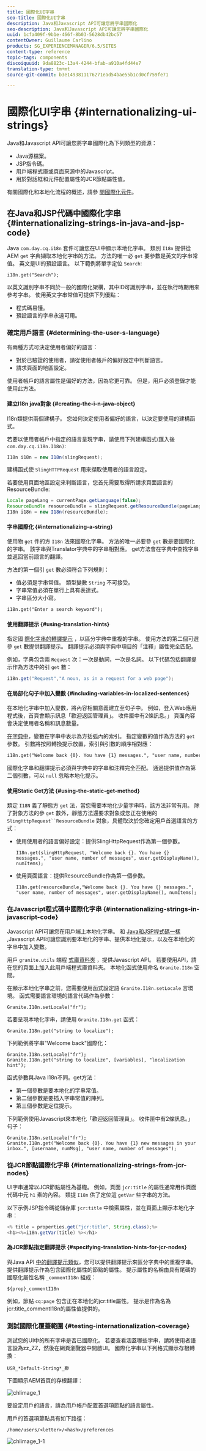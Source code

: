 ```yaml
---
title: 國際化UI字串
seo-title: 國際化UI字串
description: Java和Javascript API可讓您將字串國際化
seo-description: Java和Javascript API可讓您將字串國際化
uuid: 1cfa409f-9b1e-466f-8b03-5628db42bc57
contentOwner: Guillaume Carlino
products: SG_EXPERIENCEMANAGER/6.5/SITES
content-type: reference
topic-tags: components
discoiquuid: 9da8823c-13a4-4244-bfab-a910a4fd44e7
translation-type: tm+mt
source-git-commit: b3e1493811176271ead54bae55b1cd0cf759fe71

---
```



# 國際化UI字串 {#internationalizing-ui-strings}

Java和Javascript API可讓您將字串國際化為下列類型的資源：

* Java源檔案。
* JSP指令碼。
* 用戶端程式庫或頁面來源中的Javascript。
* 用於對話框和元件配置屬性的JCR節點屬性值。

有關國際化和本地化流程的概述，請參 [閱國際化元件](/help/sites-developing/i18n.md)。

## 在Java和JSP代碼中國際化字串 {#internationalizing-strings-in-java-and-jsp-code}

Java `com.day.cq.i18n` 套件可讓您在UI中顯示本地化字串。 類別 `I18n` 提供從AEM `get` 字典擷取本地化字串的方法。 方法的唯一必 `get` 要參數是英文的字串常值。 英文是UI的預設語言。 以下範例將單字定位 `Search`:

`i18n.get("Search");`

以英文識別字串不同於一般的國際化架構，其中ID可識別字串，並在執行時期用來參考字串。 使用英文字串常值可提供下列優點：

* 程式碼易懂。
* 預設語言的字串永遠可用。

### 確定用戶語言 {#determining-the-user-s-language}

有兩種方式可決定使用者偏好的語言：

* 對於已驗證的使用者，請從使用者帳戶的偏好設定中判斷語言。
* 請求頁面的地區設定。

使用者帳戶的語言屬性是偏好的方法，因為它更可靠。 但是，用戶必須登錄才能使用此方法。

#### 建立I18n java對象 {#creating-the-i-n-java-object}

I18n類提供兩個建構子。 您如何決定使用者偏好的語言，以決定要使用的建構函式。

若要以使用者帳戶中指定的語言呈現字串，請使用下列建構函式(匯入後 `com.day.cq.i18n.I18n)`:

```java
I18n i18n = new I18n(slingRequest);
```

建構函式使 `SlingHTTPRequest` 用來擷取使用者的語言設定。

若要使用頁面地區設定來判斷語言，您首先需要取得所請求頁面語言的ResourceBundle:

```java
Locale pageLang = currentPage.getLanguage(false);
ResourceBundle resourceBundle = slingRequest.getResourceBundle(pageLang);
I18n i18n = new I18n(resourceBundle);
```

#### 字串國際化 {#internationalizing-a-string}

使用物 `get` 件的方 `I18n` 法來國際化字串。 方法的唯一必要參 `get` 數是要國際化的字串。 該字串與Translator字典中的字串相對應。 get方法會在字典中查找字串並返回當前語言的翻譯。

方法的第一個引 `get` 數必須符合下列規則：

* 值必須是字串常值。 類型變數 `String` 不可接受。
* 字串常值必須在單行上具有表達式。
* 字串區分大小寫。

```xml
i18n.get("Enter a search keyword");
```

#### 使用翻譯提示 {#using-translation-hints}

指定國 [際化字串的轉譯提示](/help/sites-developing/i18n-translator.md#adding-changing-and-removing-strings) ，以區分字典中重複的字串。 使用方法的第二個可選參 `get` 數提供翻譯提示。 翻譯提示必須與字典中項目的「注釋」屬性完全匹配。

例如，字典包含兩 `Request` 次：一次是動詞，一次是名詞。 以下代碼包括翻譯提示作為方法中的引 `get` 數：

```java
i18n.get("Request","A noun, as in a request for a web page");
```

#### 在局部化句子中加入變數 {#including-variables-in-localized-sentences}

在本地化字串中加入變數，將內容相關意義建立至句子中。 例如，登入Web應用程式後，首頁會顯示訊息「歡迎返回管理員」。 收件匣中有2條訊息。」 頁面內容會決定使用者名稱和訊息數量。

[在字典中](/help/sites-developing/i18n-translator.md#adding-changing-and-removing-strings)，變數在字串中表示為方括弧內的索引。 指定變數的值作為方法的 `get` 參數。 引數將按照轉換提示放置，索引與引數的順序相對應：

```xml
i18n.get("Welcome back {0}. You have {1} messages.", "user name, number of messages", user.getDisplayName(), numItems);
```

國際化字串和翻譯提示必須與字典中的字串和注釋完全匹配。 通過提供值作為第二個引數，可以 `null` 忽略本地化提示。

#### 使用Static Get方法 {#using-the-static-get-method}

類定 `I18N` 義了靜態方 `get` 法，當您需要本地化少量字串時，該方法非常有用。 除了對象方法的參 `get` 數外，靜態方法還要求對象或您正在使用的 `SlingHttpRequest``ResourceBundle` 對象，具體取決於您確定用戶首選語言的方式：

* 使用使用者的語言偏好設定：提供SlingHttpRequest作為第一個參數。

   `I18n.get(slingHttpRequest, "Welcome back {}. You have {} messages.", "user name, number of messages", user.getDisplayName(), numItems);`
* 使用頁面語言：提供ResourceBundle作為第一個參數。

   `I18n.get(resourceBundle,"Welcome back {}. You have {} messages.", "user name, number of messages", user.getDisplayName(), numItems);`

### 在Javascript程式碼中國際化字串 {#internationalizing-strings-in-javascript-code}

Javascript API可讓您在用戶端上本地化字串。 和 [Java和JSP程式碼一樣](#internationalizing-strings-in-java-and-jsp-code) ,Javascript API可讓您識別要本地化的字串、提供本地化提示，以及在本地化的字串中加入變數。

用戶 `granite.utils` 端程 [式庫資料夾](/help/sites-developing/clientlibs.md) ，提供Javascript API。 若要使用API，請在您的頁面上加入此用戶端程式庫資料夾。 本地化函式使用命名 `Granite.I18n` 空間。

在顯示本地化字串之前，您需要使用函式設定語 `Granite.I18n.setLocale` 言環境。 函式需要語言環境的語言代碼作為參數：

```
Granite.I18n.setLocale("fr");
```

若要呈現本地化字串，請使用 `Granite.I18n.get` 函式：

```
Granite.I18n.get("string to localize");
```

下列範例將字串&quot;Welcome back&quot;國際化：

```
Granite.I18n.setLocale("fr");
Granite.I18n.get("string to localize", [variables], "localization hint");
```

函式參數與Java I18n不同。get方法：

* 第一個參數是要本地化的字串常值。
* 第二個參數是要插入字串常值的陣列。
* 第三個參數是定位提示。

下列範例使用Javascript來本地化「歡迎返回管理員」。 收件匣中有2條訊息。」 句子：

```
Granite.I18n.setLocale("fr");
Granite.I18n.get("Welcome back {0}. You have {1} new messages in your inbox.", [username, numMsg], "user name, number of messages");
```

### 從JCR節點國際化字串 {#internationalizing-strings-from-jcr-nodes}

UI字串通常以JCR節點屬性為基礎。 例如，頁面 `jcr:title` 的屬性通常用作頁面代碼中元 `h1` 素的內容。 類提 `I18n` 供了定位這 `getVar` 些字串的方法。

以下示例JSP指令碼從儲存庫 `jcr:title` 中檢索屬性，並在頁面上顯示本地化字串：

```java
<% title = properties.get("jcr:title", String.class);%>
<h1><%=i18n.getVar(title) %></h1>
```

#### 為JCR節點指定翻譯提示 {#specifying-translation-hints-for-jcr-nodes}

與Java API [中的翻譯提示類似](#using-translation-hints)，您可以提供翻譯提示來區分字典中的重複字串。 提供翻譯提示作為包含國際化屬性的節點的屬性。 提示屬性的名稱由具有尾碼的國際化屬性名稱 `_commentI18n` 組成：

`${prop}_commentI18n`

例如，節點 `cq:page` 包含正在本地化的jcr:title屬性。 提示是作為名為jcr:title_commentI18n的屬性值提供的。

### 測試國際化覆蓋範圍 {#testing-internationalization-coverage}

測試您的UI中的所有字串是否已國際化。 若要查看涵蓋哪些字串，請將使用者語言設為zz_ZZ，然後在網頁瀏覽器中開啟UI。 國際化字串以下列格式顯示存根轉換：

`USR_*Default-String*_尠`

下圖顯示AEM首頁的存根翻譯：

![chlimage_1](assets/chlimage_1a.jpeg)

要設定用戶的語言，請為用戶帳戶配置首選項節點的語言屬性。

用戶的首選項節點具有如下路徑：

`/home/users/<letter>/<hash>/preferences`

![chlimage_1-1](assets/chlimage_1-1a.jpeg)

